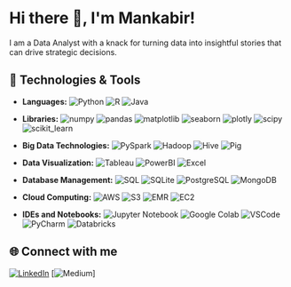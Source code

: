 # Hi there 👋, I'm Mankabir!

I am a Data Analyst with a knack for turning data into insightful stories that can drive strategic decisions. 

## 🔧 Technologies & Tools
* **Languages:** 
   <img src="https://img.shields.io/badge/-Python-333333?style=flat&logo=python" alt="Python">
   <img src="https://img.shields.io/badge/-R-333333?style=flat&logo=r&logoColor=276DC3" alt="R">
   <img src="https://img.shields.io/badge/-Java-333333?style=flat&logo=java" alt="Java">
   
* **Libraries:** 
   <img src="https://img.shields.io/badge/-numpy-333333?style=flat&logo=numpy" alt="numpy">
   <img src="https://img.shields.io/badge/-pandas-333333?style=flat&logo=pandas" alt="pandas">
   <img src="https://img.shields.io/badge/-matplotlib-333333?style=flat&logo=matplotlib" alt="matplotlib">
   <img src="https://img.shields.io/badge/-seaborn-333333?style=flat&logo=seaborn" alt="seaborn">
   <img src="https://img.shields.io/badge/-plotly-333333?style=flat&logo=plotly" alt="plotly">
   <img src="https://img.shields.io/badge/-scipy-333333?style=flat&logo=scipy" alt="scipy">
   <img src="https://img.shields.io/badge/-scikitlearn-333333?style=flat&logo=scikit-learn" alt="scikit_learn">

* **Big Data Technologies:**
   <img src="https://img.shields.io/badge/-PySpark-333333?style=flat&logo=apache-spark" alt="PySpark">
   <img src="https://img.shields.io/badge/-Hadoop-333333?style=flat&logo=apache-hadoop" alt="Hadoop">
   <img src="https://img.shields.io/badge/-Hive-333333?style=flat&logo=apache-hive" alt="Hive">
   <img src="https://img.shields.io/badge/-Pig-333333?style=flat&logo=apache-pig" alt="Pig">
   
* **Data Visualization:** 
   <img src="https://img.shields.io/badge/-Tableau-333333?style=flat&logo=Tableau" alt="Tableau">
   <img src="https://img.shields.io/badge/-PowerBI-333333?style=flat&logo=Power-BI" alt="PowerBI">
   <img src="https://img.shields.io/badge/-Excel-333333?style=flat&logo=microsoft-excel" alt="Excel">

   
* **Database Management:** 
   <img src="https://img.shields.io/badge/-SQL-333333?style=flat&logo=MySQL" alt="SQL">
   <img src="https://img.shields.io/badge/-SQLite-333333?style=flat&logo=sqlite" alt="SQLite">
   <img src="https://img.shields.io/badge/-PostgreSQL-333333?style=flat&logo=postgresql" alt="PostgreSQL">
   <img src="https://img.shields.io/badge/-MongoDB-333333?style=flat&logo=mongodb" alt="MongoDB">

   
* **Cloud Computing:** 
   <img src="https://img.shields.io/badge/-AWS-333333?style=flat&logo=Amazon-AWS&logoColor=F90" alt="AWS">
   <img src="https://img.shields.io/badge/-S3-333333?style=flat&logo=Amazon-S3&logoColor=F90" alt="S3">
   <img src="https://img.shields.io/badge/-EMR-333333?style=flat&logo=Amazon-AWS&logoColor=F90" alt="EMR">
   <img src="https://img.shields.io/badge/-EC2-333333?style=flat&logo=Amazon-AWS&logoColor=F90" alt="EC2">
   
* **IDEs and Notebooks:**
   <img src="https://img.shields.io/badge/-Jupyter%20Notebook-333333?style=flat&logo=jupyter" alt="Jupyter Notebook">
   <img src="https://img.shields.io/badge/-Google%20Colab-333333?style=flat&logo=google-colab" alt="Google Colab">
   <img src="https://img.shields.io/badge/-VSCode-333333?style=flat&logo=visual-studio-code&logoColor=007ACC" alt="VSCode">
   <img src="https://img.shields.io/badge/-PyCharm-333333?style=flat&logo=pycharm&logoColor=20ED4F" alt="PyCharm">
   <img src="https://img.shields.io/badge/-Databricks-333333?style=flat&logo=databricks" alt="Databricks">

## 🌐 Connect with me
[![LinkedIn](https://img.shields.io/badge/-LinkedIn-333333?style=flat&logo=linkedin)](https://www.linkedin.com/in/mankabir-rai-58ab44160/) 
[![Medium](https://img.shields.io/badge/-Medium-333333?style=flat&logo=medium)]



























